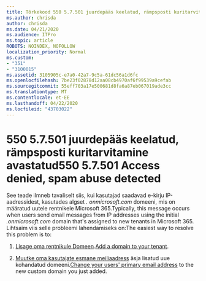 ```yaml
---
title: Tõrkekood 550 5.7.501 juurdepääs keelatud, rämpsposti kuritarvitamine avastatud
ms.author: chrisda
author: chrisda
ms.date: 04/21/2020
ms.audience: ITPro
ms.topic: article
ROBOTS: NOINDEX, NOFOLLOW
localization_priority: Normal
ms.custom:
- "351"
- "3100015"
ms.assetid: 3105905c-e7a0-42a7-9c5a-61dc56a1d6fc
ms.openlocfilehash: 7be23f02878d12aa08cb4970af6f99539a9cefab
ms.sourcegitcommit: 55eff703a17e500681d8fa6a87eb067019ade3cc
ms.translationtype: MT
ms.contentlocale: et-EE
ms.lasthandoff: 04/22/2020
ms.locfileid: "43703022"
---
```

# <a name="550-57501-access-denied-spam-abuse-detected"></a><span data-ttu-id="4dd17-102">550 5.7.501 juurdepääs keelatud, rämpsposti kuritarvitamine avastatud</span><span class="sxs-lookup"><span data-stu-id="4dd17-102">550 5.7.501 Access denied, spam abuse detected</span></span>

<span data-ttu-id="4dd17-103">See teade ilmneb tavaliselt siis, kui kasutajad saadavad e-kirju IP-aadressidest, kasutades algset *. onmicrosoft.com* domeeni, mis on määratud uutele rentnikele Microsoft 365.</span><span class="sxs-lookup"><span data-stu-id="4dd17-103">Typically, this message occurs when users send email messages from IP addresses using the initial *.onmicrosoft.com* domain that's assigned to new tenants in Microsoft 365.</span></span> <span data-ttu-id="4dd17-104">Lihtsaim viis selle probleemi lahendamiseks on:</span><span class="sxs-lookup"><span data-stu-id="4dd17-104">The easiest way to resolve this problem is to:</span></span>

1. <span data-ttu-id="4dd17-105">[Lisage oma rentnikule Domeen](https://docs.microsoft.com//office365/admin/setup/add-domain).</span><span class="sxs-lookup"><span data-stu-id="4dd17-105">[Add a domain to your tenant](https://docs.microsoft.com//office365/admin/setup/add-domain).</span></span>

2. <span data-ttu-id="4dd17-106">[Muutke oma kasutajate esmane meiliaadress](https://docs.microsoft.com//office365/admin/add-users/change-a-user-name-and-email-address) äsja lisatud uue kohandatud domeeni.</span><span class="sxs-lookup"><span data-stu-id="4dd17-106">[Change your users' primary email address](https://docs.microsoft.com//office365/admin/add-users/change-a-user-name-and-email-address) to the new custom domain you just added.</span></span>

